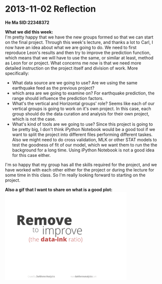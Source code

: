 2013-11-02 Reflection
=====================

**He Ma     SID:22348372**

**What we did this week:**  
I'm pretty happy that we have the new groups formed so that we can start on the final project. Through this week's lecture, and thanks a lot to Carl, I now have an idea about what we are going to do. We need to first reproduce Leon's results and then try to improve the prediction function, which means that we will have to use the same, or similar at least, method as Leon for or project. What concerns me now is that we need more detailed instruction on the project itself and division of work. More specifically:   
- What data source are we going to use? Are we using the same earthquake feed as the previous project?  
- which area are we going to examine on? For earthquake prediction, the range should influence the prediction factors.  
- What's the vertical and Horizontal groups' role? Seems like each of our vertical groups is going to work on it's own project. In this case, each group should do the data curation and analysis for their own project, which is not the case.  
- What's kind of tools are we going to use? Since this project is going to be pretty big, I don't think iPython Notebook would be a good tool if we want to split the project into different files performing different taskes. Also we might need to do cross validation, MLK or other STAT models to test the goodness of fit of our model, which we want them to run the the background for a long time. Using iPython Notebook is not a good idea for this case either. 

I'm so happy that my group has all the skills required for the project, and we have worked with each other either for the project or during the lecture for some time in this class. So I'm really looking forward to starting on the project.  

**Also a gif that I want to share on what is a good plot:**  
![](plot.gif)

